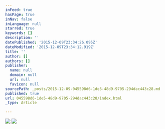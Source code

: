 ```yaml
---
inFeed: true
hasPage: true
inNav: false
inLanguage: null
starred: true
keywords: []
description: ''
datePublished: '2015-12-09T23:34:26.095Z'
dateModified: '2015-12-09T23:34:12.919Z'
title: ''
author: []
authors: []
publisher:
  name: null
  domain: null
  url: null
  favicon: null
sourcePath: _posts/2015-12-09-045598d6-1de5-48d9-9705-294dac443c28.md
published: true
url: 045598d6-1de5-48d9-9705-294dac443c28/index.html
_type: Article

---
```

![](https://the-grid-user-content.s3-us-west-2.amazonaws.com/ccd1274a-9fbf-4458-8b1f-8232b99204ec.jpg)
![](https://the-grid-user-content.s3-us-west-2.amazonaws.com/f2508020-0b6f-46e7-847b-0b48d804df04.jpg)